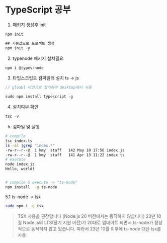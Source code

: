 # TypeScript 공부




1. 패키지 생성후 init
```js
npm init

## 기본값으로 프로젝트 생성
npm init -y
```

2. typenode 패키지 설치필요
```js
npm i @types/node
```

3. 타입스크립트 컴파일러 설치
ts -> js
```js
// gloabl 버전으로 설치하여 desktop에서 사용

sudo npm install typescript -g

```

4. 설치여부 확인
```js
tsc -v
```

5. 컴파일 및 실행
```bash
# compile
tsc index.ts
ls -al |grep "index.*"
-rw-r--r--@  1 kmy  staff   142 May 10 17:56 index.js
-rw-r--r--@  1 kmy  staff   141 Apr 13 11:22 index.ts
# execute
node index.js
Hello, world!


# compile & execute -> "ts-node"
npm install  -g ts-node
```

5.1 ts-node -> tsx
```bash
sudo npm i -g tsx
```
> TSX 사용을 권장합니다 (Node.js 20 버전에서는 동작하지 않습니다)
23년 10월 Node.js의 LTS(장기 지원 버전)가 20대로 업데이트 되면서 ts-node가 정상적으로 동작하지 않고 있습니다. 따라서 23년 10월 이후에 ts-node 대신 tsx를 사용
